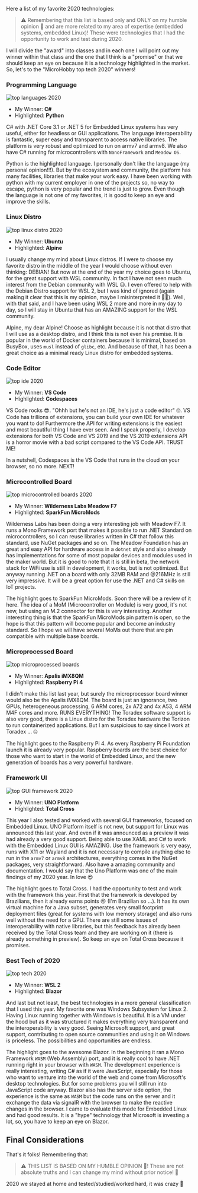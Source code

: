 ﻿Here a list of my favorite 2020 technologies:

> ⚠️ Remembering that this list is based only and ONLY on my humble opinion 💩 and are more related to my area of expertise (embedded systems, embedded Linux)! These were technologies that I had the opportunity to work and test during 2020.

I will divide the "award" into classes and in each one I will point out my winner within that class and the one that I think is a "promise" or that we should keep an eye on because it is a technology highlighted in the market. So, let's to the "MicroHobby top tech 2020" winners!

### Programming Language

![top languages 2020](https://github.com/microhobby/blog/blob/master/img/retro-lang.png?raw=true)

- My Winner: **C#**
- Highlighted: **Python**

C# with .NET Core 3.1 or .NET 5 for Embedded Linux systems has very useful, either for headless or GUI applications. The language interoperability is fantastic, super easy and transparent to access native libraries. The platform is very robust and optimized to run on armv7 and armv8. We also have C# running for microcontrollers with `NanoFramework` and `Meadow OS`.

Python is the highlighted language. I personally don't like the language (my personal opinion!!!). But by the ecosystem and community, the platform has many facilities, libraries that make your work easy. I have been working with python with my current employer in one of the projects so, no way to escape, python is very popular and the trend is just to grow. Even though the language is not one of my favorites, it is good to keep an eye and improve the skills.

### Linux Distro

![top linux distro 2020](https://github.com/microhobby/blog/blob/master/img/retro-distro.png?raw=true)

- My Winner: **Ubuntu**
- Highlighted: **Alpine**

I usually change my mind about Linux distros. If I were to choose my favorite distro in the middle of the year I would choose without even thinking: DEBIAN! But now at the end of the year my choice goes to Ubuntu, for the great support with WSL community. In fact I have not seen much interest from the Debian community with WSL 😢. I even offered to help with the Debian Distro support for WSL 2, but I was kind of ignored (again making it clear that this is my opinion, maybe I misinterpreted it 🤷‍♂️). Well, with that said, and I have been using WSL 2 more and more in my day to day, so I will stay in Ubuntu that has an AMAZING support for the WSL community.

Alpine, my dear Alpine! Choose as highlight because it is not that distro that I will use as a desktop distro, and I think this is not even his premise. It is popular in the world of Docker containers because it is minimal, based on BusyBox, uses `musl` instead of `glibc`, etc. And because of that, it has been a great choice as a minimal ready Linux distro for embedded systems.

### Code Editor

![top ide 2020](https://github.com/microhobby/blog/blob/master/img/retro-ide.png?raw=true)

- My Winner: **VS Code**
- Highlighted: **Codespaces**

VS Code rocks 😎. "Ohhh but he's not an IDE, he's just a code editor" 🙄. VS Code has trillions of extensions, you can build your own IDE for whatever you want to do! Furthermore the API for writing extensions is the easiest and most beautiful thing I have ever seen. And I speak properly, I develop extensions for both VS Code and VS 2019 and the VS 2019 extensions API is a horror movie with a bad script compared to the VS Code API. TRUST ME!

In a nutshell, Codespaces is the VS Code that runs in the cloud on your browser, so no more. NEXT!

### Microcontrolled Board

![top microcontrolled boards 2020](https://github.com/microhobby/blog/blob/master/img/retro-microcontrolled.png?raw=true)

- My Winner: **Wilderness Labs Meadow F7**
- Highlighted: **SparkFun MicroMods**

Wilderness Labs has been doing a very interesting job with Meadow F7. It runs a Mono Framework port that makes it possible to run .NET Standard on microcontrollers, so I can reuse libraries written in C# that follow this standard, use NuGet packages and so on. The Meadow Foundation has an great and easy API for hardware access in a `dotnet` style and also already has implementations for some of most popular devices and modules used in the maker world. But it is good to note that it is still in beta, the network stack for WiFi use is still in development, it works, but is not optimized. But anyway running .NET on a board with only 32MB RAM and @216MHz is still very impressive. It will be a great option for use the .NET and C# skills on IoT projects.

The highlight goes to SparkFun MicroMods. Soon there will be a review of it here. The idea of a MoM (Microcontroller on Module) is very good, it's not new, but using an M.2 connector for this is very interesting. Another interesting thing is that the SparkFun MicroMods pin pattern is open, so the hope is that this pattern will become popular and become an industry standard. So I hope we will have several MoMs out there that are pin compatible with multiple base boards.

### Microprocessed Board

![top microprocessed boards](https://github.com/microhobby/blog/blob/master/img/retro-microprocessed.png?raw=true)

- My Winner: **Apalis iMX8QM**
- Highlighted: **Raspberry Pi 4**

I didn't make this list last year, but surely the microprocessor board winner would also be the Apalis iMX8QM. The board is just an ignorance, two GPUs, heterogeneous processing, 6 ARM cores, 2x A72 and 4x A53, 4 ARM M4F cores and more. RUNS EVERYTHING! The Toradex software support is also very good, there is a Linux distro for the Toradex hardware the Torizon to run containerized applications. But I am suspicious to say since I work at Toradex ... 🤐

The highlight goes to the Raspberry Pi 4. As every Raspberry Pi Foundation launch it is already very popular. Raspberry boards are the best choice for those who want to start in the world of Embedded Linux, and the new generation of boards has a very powerful hardware.

### Framework UI

![top GUI framework 2020](https://github.com/microhobby/blog/blob/master/img/retro-gui.png?raw=true)

- My Winner: **UNO Platform**
- Highlighted: **Total Cross**

This year I also tested and worked with several GUI frameworks, focused on Embedded Linux. UNO Platform itself is not new, but support for Linux was announced this last year. And even if it was announced as a preview it was had already a very good support. Being able to use XAML and C# to work with the Embedded Linux GUI is AMAZING. Use the framework is very easy, runs with X11 or Wayland and it is not necessary to compile anything else to run in the `armv7` or `armv8` architectures, everything comes in the NuGet packages, very straightforward.  Also have a amazing community and documentation. I would say that the Uno Platform was one of the main findings of my 2020 year. In love 😍

The highlight goes to Total Cross. I had the opportunity to test and work with the framework this year. First that the framework is developed by Brazilians, then it already earns points 😝 (I'm Brazilian so ...). It has its own virtual machine for a Java subset, generates very small footprint deployment files (great for systems with low memory storage) and also runs well without the need for a GPU. There are still some issues of interoperability with native libraries, but this feedback has already been received by the Total Cross team and they are working on it (there is already something in preview). So keep an eye on Total Cross because it promises.

### Best Tech of 2020

![top tech 2020](https://github.com/microhobby/blog/blob/master/img/retro-toptech.png?raw=true)

- My Winner: **WSL 2**
- Highlighted: **Blazor**

And last but not least, the best technologies in a more general classification that I used this year. My favorite one was Windows Subsystem for Linux 2. Having Linux running together with Windows is beautiful. It is a VM under the hood but as it was structured it makes everything very transparent and the interoperability is very good. Seeing Microsoft support, and great support, contributing to open source communities and using it on Windows is priceless. The possibilities and opportunities are endless.

The highlight goes to the awesome Blazor. In the beginning it ran a Mono Framework `WASM` (Web Assembly) port, and it is really cool to have .NET running right in your browser with `WASM`. The development experience is really interesting, writing C# as if it were JavaScript, especially for those who want to venture into the world of the web and come from Microsoft's desktop technologies. But for some problems you will still run into JavaScript code anyway. Blazor also has the server side option, the experience is the same as `WASM` but the code runs on the server and it exchange the data via signalR with the browser to make the reactive changes in the browser. I came to evaluate this mode for Embedded Linux and had good results. It is a "hype" technology that Microsoft is investing a lot, so, you have to keep an eye on Blazor.

## Final Considerations

That's it folks! Remembering that:

> ⚠️ THIS LIST IS BASED ON MY HUMBLE OPINION 💩! These are not absolute truths and I can change my mind without prior notice! 🤣

2020 we stayed at home and tested/studied/worked hard, it was crazy 🤪


